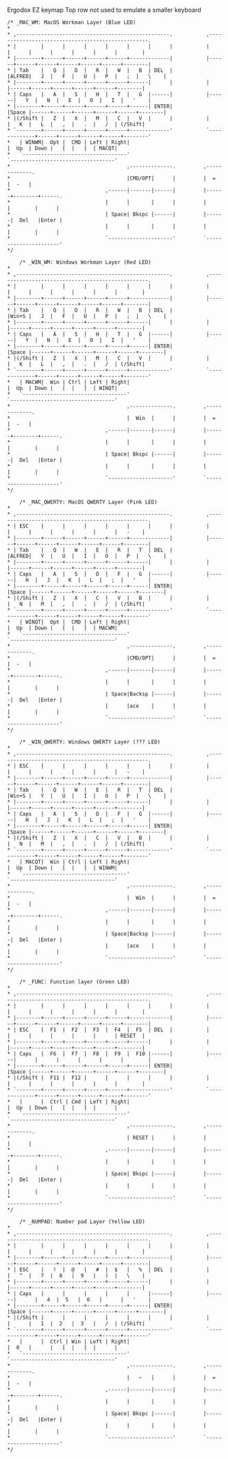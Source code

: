 Ergodox EZ keymap
Top row not used to emulate a smaller keyboard


    /* _MAC_WM: MacOS Workman Layer (Blue LED)
    *
    * ,--------------------------------------------------.           ,--------------------------------------------------.
    * |        |      |      |      |      |      |      |           |      |      |      |      |      |      |        |
    * |--------+------+------+------+------+-------------|           |------+------+------+------+------+------+--------|
    * | Tab    |   Q  |   D  |   R  |   W  |   B  | DEL  |           |ALFRED|   J  |   F  |   U  |   P  |   ;  |   \    |
    * |--------+------+------+------+------+------|      |           |      |------+------+------+------+------+--------|
    * | Caps   |   A  |   S  |   H  |   T  |   G  |------|           |------|   Y  |   N  |   E  |   O  |   I  |   '    |
    * |--------+------+------+------+------+------| ENTER|           |Space |------+------+------+------+------+--------|
    * |(/Shift |   Z  |   X  |   M  |   C  |   V  |      |           |      |   K  |   L  |   ,  |   .  |   /  | (/Shift|
    * `--------+------+------+------+------+-------------'           `-------------+------+------+------+------+--------'
    *   | WINWM|  Opt |  CMD | Left | Right|                                       |  Up  | Down |   [  |   ]  | MACQT|
    *   `----------------------------------'                                       `----------------------------------'
    *                                      ,--------------.         ,-------------.
    *                                      |CMD/OPT|      |         |  =   |  -   |
    *                               ,------|-------|------|         |------+--------+------.
    *                               |      |       |      |         |      |        |      |
    *                               | Space| Bkspc |------|         |------|  Del   |Enter |
    *                               |      |       |      |         |      |        |      |
    *                               `---------------------'         `----------------------'
    */

        /* _WIN_WM: Windows Workman Layer (Red LED)
    *
    * ,--------------------------------------------------.           ,--------------------------------------------------.
    * |        |      |      |      |      |      |      |           |      |      |      |      |      |      |        |
    * |--------+------+------+------+------+-------------|           |------+------+------+------+------+------+--------|
    * | Tab    |   Q  |   D  |   R  |   W  |   B  | DEL  |           |Win+S |   J  |   F  |   U  |   P  |   ;  |   \    |
    * |--------+------+------+------+------+------|      |           |      |------+------+------+------+------+--------|
    * | Caps   |   A  |   S  |   H  |   T  |   G  |------|           |------|   Y  |   N  |   E  |   O  |   I  |   '    |
    * |--------+------+------+------+------+------| ENTER|           |Space |------+------+------+------+------+--------|
    * |(/Shift |   Z  |   X  |   M  |   C  |   V  |      |           |      |   K  |   L  |   ,  |   .  |   /  | (/Shift|
    * `--------+------+------+------+------+-------------'           `-------------+------+------+------+------+--------'
    *   | MACWM|  Win | Ctrl | Left | Right|                                       |  Up  | Down |   [  |   ]  | WINQT|
    *   `----------------------------------'                                       `----------------------------------'
    *                                      ,--------------.         ,-------------.
    *                                      |  Win  |      |         |  =   |  -   |
    *                               ,------|-------|------|         |------+--------+------.
    *                               |      |       |      |         |      |        |      |
    *                               | Space| Bkspc |------|         |------|  Del   |Enter |
    *                               |      |       |      |         |      |        |      |
    *                               `---------------------'         `----------------------'
    */

        /* _MAC_QWERTY: MacOS QWERTY Layer (Pink LED)
    *
    * ,--------------------------------------------------.           ,--------------------------------------------------.
    * | ESC    |      |      |      |      |      |      |           |      |      |      |      |      |      |   -    |
    * |--------+------+------+------+------+-------------|           |------+------+------+------+------+------+--------|
    * | Tab    |   Q  |   W  |   E  |   R  |   T  | DEL  |           |ALFRED|   Y  |   U  |   I  |   O  |   P  |   \    |
    * |--------+------+------+------+------+------|      |           |      |------+------+------+------+------+--------|
    * | Caps   |   A  |   S  |   D  |   F  |   G  |------|           |------|   H  |   J  |   K  |   L  |   ;  |   '    |
    * |--------+------+------+------+------+------| ENTER|           |Space |------+------+------+------+------+--------|
    * |(/Shift |   Z  |   X  |   C  |   V  |   B  |      |           |      |   N  |   M  |   ,  |   .  |   /  | (/Shift|
    * `--------+------+------+------+------+-------------'           `-------------+------+------+------+------+--------'
    *   | WINQT|  Opt |  CMD | Left | Right|                                       |  Up  | Down |   [  |   ]  | MACWM|
    *   `----------------------------------'                                       `----------------------------------'
    *                                      ,--------------.         ,-------------.
    *                                      |CMD/OPT|      |         |  =   |  -   |
    *                               ,------|-------|------|         |------+--------+------.
    *                               |      |       |      |         |      |        |      |
    *                               | Space|Backsp |------|         |------|  Del   |Enter |
    *                               |      |ace    |      |         |      |        |      |
    *                               `---------------------'         `----------------------'
    */

        /* _WIN_QWERTY: Windows QWERTY Layer (??? LED)
    *
    * ,--------------------------------------------------.           ,--------------------------------------------------.
    * | ESC    |      |      |      |      |      |      |           |      |      |      |      |      |      |   -    |
    * |--------+------+------+------+------+-------------|           |------+------+------+------+------+------+--------|
    * | Tab    |   Q  |   W  |   E  |   R  |   T  | DEL  |           |Win+S |   Y  |   U  |   I  |   O  |   P  |   \    |
    * |--------+------+------+------+------+------|      |           |      |------+------+------+------+------+--------|
    * | Caps   |   A  |   S  |   D  |   F  |   G  |------|           |------|   H  |   J  |   K  |   L  |   ;  |   '    |
    * |--------+------+------+------+------+------| ENTER|           |Space |------+------+------+------+------+--------|
    * |(/Shift |   Z  |   X  |   C  |   V  |   B  |      |           |      |   N  |   M  |   ,  |   .  |   /  | (/Shift|
    * `--------+------+------+------+------+-------------'           `-------------+------+------+------+------+--------'
    *   | MACQT|  Win | Ctrl | Left | Right|                                       |  Up  | Down |   [  |   ]  | WINWM|
    *   `----------------------------------'                                       `----------------------------------'
    *                                      ,--------------.         ,-------------.
    *                                      |  Win  |      |         |  =   |  -   |
    *                               ,------|-------|------|         |------+--------+------.
    *                               |      |       |      |         |      |        |      |
    *                               | Space|Backsp |------|         |------|  Del   |Enter |
    *                               |      |ace    |      |         |      |        |      |
    *                               `---------------------'         `----------------------'
    */

        /* _FUNC: Function layer (Green LED)
    *
    * ,--------------------------------------------------.           ,--------------------------------------------------.
    * |        |      |      |      |      |      |      |           |      |      |      |      |      |      |        |
    * |--------+------+------+------+------+-------------|           |------+------+------+------+------+------+--------|
    * | ESC    |  F1  |  F2  |  F3  |  F4  |  F5  | DEL  |           |      |      |      |      |      |      | RESET  |
    * |--------+------+------+------+------+------|      |           |      |------+------+------+------+------+--------|
    * | Caps   |  F6  |  F7  |  F8  |  F9  |  F10 |------|           |------|      |      |      |      |      |        |
    * |--------+------+------+------+------+------| ENTER|           |Space |------+------+------+------+------+--------|
    * |(/Shift |  F11 |  F12 |      |      |      |      |           |      |      |      |      |      |      |        |
    * `--------+------+------+------+------+-------------'           `-------------+------+------+------+------+--------'
    *   |      |  Ctrl | Cmd | Left | Right|                                       |  Up  | Down |   [  |   ]  |      |
    *   `----------------------------------'                                       `----------------------------------'
    *                                      ,--------------.         ,-------------.
    *                                      | RESET |      |         |      |      |
    *                               ,------|-------|------|         |------+--------+------.
    *                               |      |       |      |         |      |        |      |
    *                               | Space| Bkspc |------|         |------|  Del   |Enter |
    *                               |      |       |      |         |      |        |      |
    *                               `---------------------'         `----------------------'
    */

        /* _NUMPAD: Number pad Layer (Yellow LED)
    *
    * ,--------------------------------------------------.           ,--------------------------------------------------.
    * |        |      |      |      |      |      |      |           |      |      |      |      |      |      |        |
    * |--------+------+------+------+------+-------------|           |------+------+------+------+------+------+--------|
    * | ESC    |   !  |  @   |   #  |  $   |   %  | DEL  |           |      |   ^  |   7  |  8   |  9   |   )  |   \    |
    * |--------+------+------+------+------+------|      |           |      |------+------+------+------+------+--------|
    * | Caps   |      |      |      |      |      |------|           |------|      |   4  |  5   |  6   |      |   '    |
    * |--------+------+------+------+------+------| ENTER|           |Space |------+------+------+------+------+--------|
    * |(/Shift |      |      |      |      |      |      |           |      |      |   1  |  2   |  3   |   /  | (/Shift|
    * `--------+------+------+------+------+-------------'           `-------------+------+------+------+------+--------'
    *   |      |  Ctrl | Win | Left | Right|                                       |  0   |      |   [  |   ]  |      |
    *   `----------------------------------'                                       `----------------------------------'
    *                                      ,--------------.         ,-------------.
    *                                      |   ~   |      |         |  =   |  -   |
    *                               ,------|-------|------|         |------+--------+------.
    *                               |      |       |      |         |      |        |      |
    *                               | Space| Bkspc |------|         |------|  Del   |Enter |
    *                               |      |       |      |         |      |        |      |
    *                               `---------------------'         `----------------------'
    */